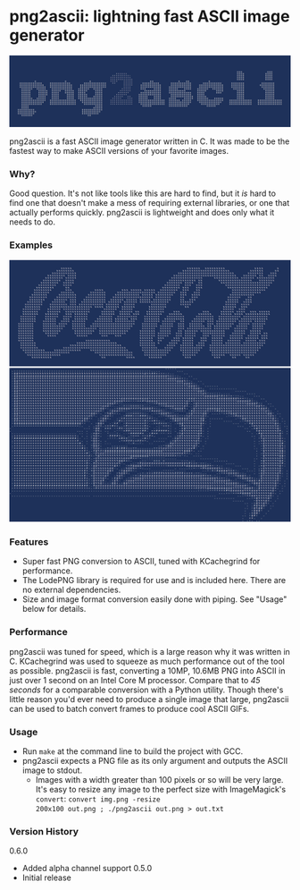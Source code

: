 # png2ascii: lightning fast ASCII image generator

<img src="title.png">

png2ascii is a fast ASCII image generator written in C. It was made to be the fastest way to make ASCII versions of your favorite images.

### Why?

Good question. It's not like tools like this are hard to find, but it *is* hard to find one that doesn't make a mess of requiring external libraries, or one that actually performs quickly. png2ascii is lightweight and does only what it needs to do.

### Examples

<img src="cocacola.png">
<img src="seahawks.png">

### Features

  - Super fast PNG conversion to ASCII, tuned with KCachegrind for performance.
  - The LodePNG library is required for use and is included here. There are no external dependencies.
  - Size and image format conversion easily done with piping. See "Usage" below for details.
  

### Performance
png2ascii was tuned for speed, which is a large reason why it was written in C. KCachegrind was used to squeeze as much performance out of the tool as possible. png2ascii is fast, converting a 10MP, 10.6MB PNG into ASCII in just over 1 second on an Intel Core M processor. Compare that to *45 seconds* for a comparable conversion with a Python utility. Though there's little reason you'd ever need to produce a single image that large, png2ascii can be used to batch convert frames to produce cool ASCII GIFs.

### Usage

- Run <code>make</code> at the command line to build the project with GCC.
- png2ascii expects a PNG file as its only argument and outputs the ASCII image to stdout.
    - Images with a width greater than 100 pixels or so will be very large. It's easy to resize any image to the perfect size with ImageMagick's <code>convert</code>: <code>convert img.png -resize 200x100 out.png ; ./png2ascii out.png > out.txt</code>

### Version History
0.6.0
- Added alpha channel support
0.5.0
- Initial release
